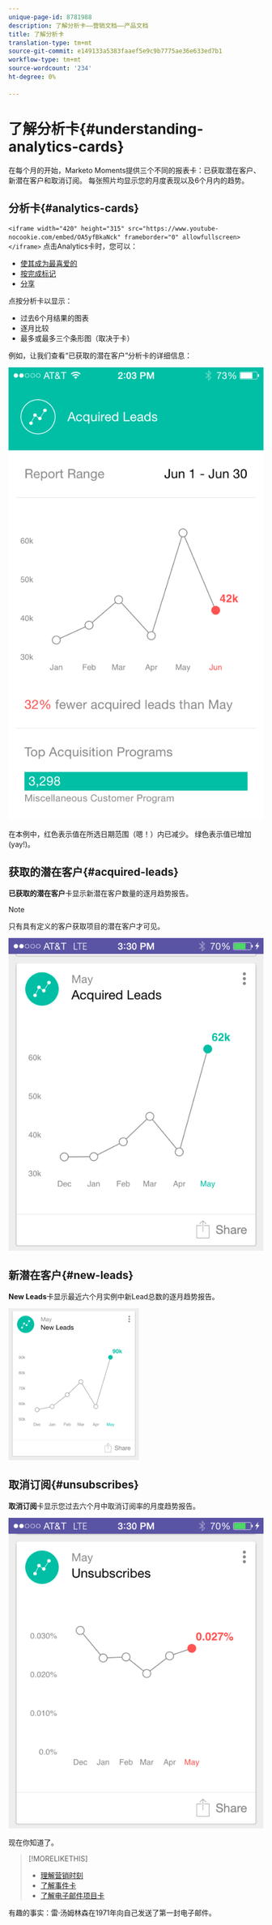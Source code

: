 ```yaml
---
unique-page-id: 8781988
description: 了解分析卡——营销文档——产品文档
title: 了解分析卡
translation-type: tm+mt
source-git-commit: e149133a5383faaef5e9c9b7775ae36e633ed7b1
workflow-type: tm+mt
source-wordcount: '234'
ht-degree: 0%

---
```



# 了解分析卡{#understanding-analytics-cards}

在每个月的开始，Marketo Moments提供三个不同的报表卡：已获取潜在客户、新潜在客户和取消订阅。 每张照片均显示您的月度表现以及6个月内的趋势。

## 分析卡{#analytics-cards}

`<iframe width="420" height="315" src="https://www.youtube-nocookie.com/embed/OA5yfBkaNck" frameborder="0" allowfullscreen></iframe>` 点击Analytics卡时，您可以：

* [使其成为最喜爱的](../../../../../product-docs/core-marketo-concepts/mobile-apps/marketo-moments/working-with-moments/creating-a-favorite.md)
* [按完成标记](../../../../../product-docs/core-marketo-concepts/mobile-apps/marketo-moments/working-with-moments/marking-it-done.md)
* [分享](../../../../../product-docs/core-marketo-concepts/mobile-apps/marketo-moments/working-with-moments/sharing-a-moment.md)

点按分析卡以显示：

* 过去6个月结果的图表
* 逐月比较
* 最多或最多三个条形图（取决于卡）

例如，让我们查看“已获取的潜在客户”分析卡的详细信息：

![](assets/image2015-7-6-14-3a5-3a25.png)

在本例中，红色表示值在所选日期范围（嗯！）内已减少。 绿色表示值已增加(yay!)。

## 获取的潜在客户{#acquired-leads}

**已获取的潜在客户**卡显示新潜在客户数量的逐月趋势报告。

>[!NOTE]
>
>只有具有定义的客户获取项目的潜在客户才可见。

![](assets/image2015-6-30-14-3a31-3a40.png)

## 新潜在客户{#new-leads}

**New Leads**&#x200B;卡显示最近六个月实例中新Lead总数的逐月趋势报告。

![](assets/image2015-6-30-14-3a33-3a23.png)

## 取消订阅{#unsubscribes}

**取消订阅**&#x200B;卡显示您过去六个月中取消订阅率的月度趋势报告。

![](assets/image2015-6-30-14-3a29-3a3.png)

现在你知道了。

>[!MORELIKETHIS]
>
>* [理解营销时刻](understanding-marketo-moments.md)
>* [了解事件卡](understanding-event-cards.md)
>* [了解电子邮件项目卡](understanding-email-program-cards.md)

>



有趣的事实：雷·汤姆林森在1971年向自己发送了第一封电子邮件。